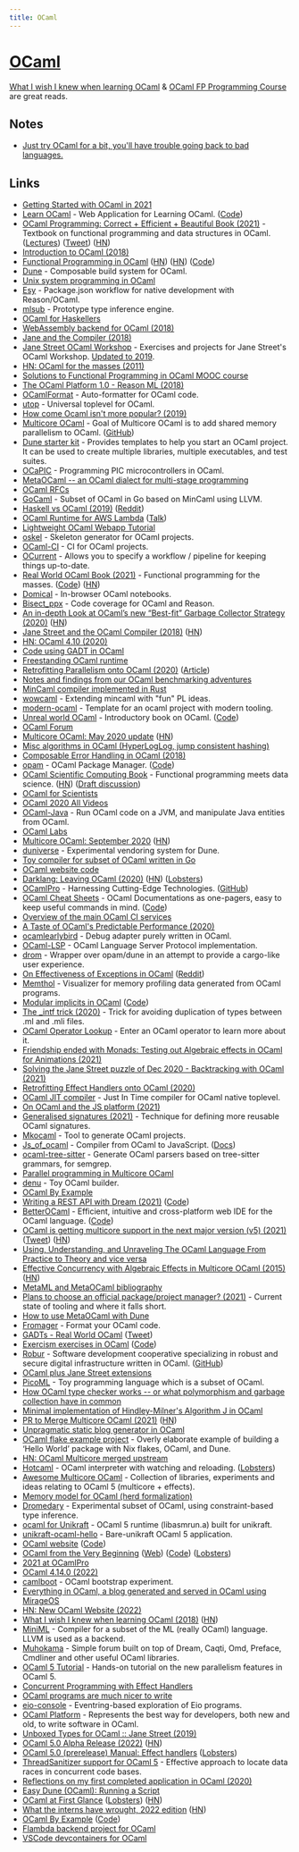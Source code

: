 ```yaml
---
title: OCaml
---
```


# [OCaml](https://ocaml.org)

[What I wish I knew when learning OCaml](https://news.ycombinator.com/item?id=31219552) & [OCaml FP Programming Course](https://cs3110.github.io/textbook/cover.html) are great reads.

## Notes

- [Just try OCaml for a bit, you'll have trouble going back to bad languages.](https://twitter.com/TaliaRinger/status/1453244728749826048)

## Links

- [Getting Started with OCaml in 2021](https://lambdafoo.com/posts/2021-10-29-getting-started-with-ocaml.html)
- [Learn OCaml](https://ocaml-sf.org/learn-ocaml-public/) - Web Application for Learning OCaml. ([Code](https://github.com/ocaml-sf/learn-ocaml))
- [OCaml Programming: Correct + Efficient + Beautiful Book (2021)](https://cs3110.github.io/textbook/cover.html) - Textbook on functional programming and data structures in OCaml. ([Lectures](https://www.youtube.com/playlist?list=PLre5AT9JnKShBOPeuiD9b-I4XROIJhkIU)) ([Tweet](https://twitter.com/avsm/status/1448972909863636993)) ([HN](https://news.ycombinator.com/item?id=31848178))
- [Introduction to OCaml (2018)](https://blog.baturin.org/introduction-to-ocaml.html)
- [Functional Programming in OCaml](https://www.cs.cornell.edu/courses/cs3110/2021sp/textbook/intro/intro.html) ([HN](https://news.ycombinator.com/item?id=22408664)) ([HN](https://news.ycombinator.com/item?id=27972900)) ([Code](https://github.com/cs3110/textbook))
- [Dune](https://github.com/ocaml/dune) - Composable build system for OCaml.
- [Unix system programming in OCaml](https://ocaml.github.io/ocamlunix/)
- [Esy](https://github.com/esy/esy) - Package.json workflow for native development with Reason/OCaml.
- [mlsub](https://github.com/stedolan/mlsub) - Prototype type inference engine.
- [OCaml for Haskellers](http://blog.ezyang.com/2010/10/ocaml-for-haskellers/)
- [WebAssembly backend for OCaml (2018)](https://medium.com/@sanderspies/a-webassembly-backend-for-ocaml-b78e7eeea9d5)
- [Jane and the Compiler (2018)](https://www.youtube.com/watch?v=vIt5yJ8B8xo)
- [Jane Street OCaml Workshop](https://github.com/janestreet/learn-ocaml-workshop) - Exercises and projects for Jane Street's OCaml Workshop. [Updated to 2019](https://github.com/ocamllabs/learn-ocaml-workshop).
- [HN: OCaml for the masses (2011)](https://news.ycombinator.com/item?id=18532352)
- [Solutions to Functional Programming in OCaml MOOC course](https://github.com/smeruelo/mooc-ocaml)
- [The OCaml Platform 1.0 - Reason ML (2018)](https://www.youtube.com/watch?v=oyeKLAYPmQQ)
- [OCamlFormat](https://github.com/ocaml-ppx/ocamlformat) - Auto-formatter for OCaml code.
- [utop](https://github.com/ocaml-community/utop) - Universal toplevel for OCaml.
- [How come Ocaml isn't more popular? (2019)](https://www.reddit.com/r/ocaml/comments/ah9usf/how_come_ocaml_isnt_more_popular/)
- [Multicore OCaml](http://ocamllabs.io/doc/multicore.html) - Goal of Multicore OCaml is to add shared memory parallelism to OCaml. ([GitHub](https://github.com/ocamllabs/ocaml-multicore))
- [Dune starter kit](https://github.com/mjambon/dune-starter) - Provides templates to help you start an OCaml project. It can be used to create multiple libraries, multiple executables, and test suites.
- [OCaPIC](http://www.algo-prog.info/ocapic/web/index.php?id=ocapic) - Programming PIC microcontrollers in OCaml.
- [MetaOCaml -- an OCaml dialect for multi-stage programming](http://okmij.org/ftp/ML/MetaOCaml.html)
- [OCaml RFCs](https://github.com/ocaml/RFCs)
- [GoCaml](https://github.com/rhysd/gocaml) - Subset of OCaml in Go based on MinCaml using LLVM.
- [Haskell vs OCaml (2019)](https://markkarpov.com/post/haskell-vs-ocaml.html) ([Reddit](https://www.reddit.com/r/ocaml/comments/e7g4nb/haskell_vs_ocaml/))
- [OCaml Runtime for AWS Lambda](https://github.com/anmonteiro/aws-lambda-ocaml-runtime) ([Talk](https://www.youtube.com/watch?v=c10ZOftkeS8))
- [Lightweight OCaml Webapp Tutorial](https://shonfeder.gitlab.io/ocaml_webapp/)
- [oskel](https://github.com/CraigFe/oskel) - Skeleton generator for OCaml projects.
- [OCaml-CI](https://github.com/ocurrent/ocaml-ci) - CI for OCaml projects.
- [OCurrent](https://github.com/ocurrent/ocurrent) - Allows you to specify a workflow / pipeline for keeping things up-to-date.
- [Real World OCaml Book (2021)](https://dev.realworldocaml.org/) - Functional programming for the masses. ([Code](https://github.com/realworldocaml/book)) ([HN](https://news.ycombinator.com/item?id=31272116))
- [Domical](https://github.com/louisabraham/domical) - In-browser OCaml notebooks.
- [Bisect_ppx](https://github.com/aantron/bisect_ppx) - Code coverage for OCaml and Reason.
- [An in-depth Look at OCaml’s new “Best-fit” Garbage Collector Strategy (2020)](http://www.ocamlpro.com/2020/03/23/ocaml-new-best-fit-garbage-collector/) ([HN](https://news.ycombinator.com/item?id=22663297))
- [Jane Street and the OCaml Compiler (2018)](https://www.janestreet.com/tech-talks/jane-and-compiler/) ([HN](https://news.ycombinator.com/item?id=22683768))
- [HN: OCaml 4.10 (2020)](https://news.ycombinator.com/item?id=22390153)
- [Code using GADT in OCaml](https://github.com/objmagic/jaw)
- [Freestanding OCaml runtime](https://github.com/mirage/ocaml-freestanding)
- [Retrofitting Parallelism onto OCaml (2020)](https://arxiv.org/abs/2004.11663) ([Article](https://discuss.ocaml.org/t/multicore-update-april-2020-with-a-preprint-paper/5630))
- [Notes and findings from our OCaml benchmarking adventures](https://github.com/ocaml-bench/notes)
- [MinCaml compiler implemented in Rust](https://github.com/osa1/mincaml)
- [wowcaml](https://github.com/femtomc/wowcaml) - Extending mincaml with "fun" PL ideas.
- [modern-ocaml](https://github.com/Khady/modern-ocaml) - Template for an ocaml project with modern tooling.
- [Unreal world OCaml](https://ocaml-book.baturin.org/) - Introductory book on OCaml. ([Code](https://github.com/dmbaturin/ocaml-book))
- [OCaml Forum](https://discuss.ocaml.org/)
- [Multicore OCaml: May 2020 update](https://discuss.ocaml.org/t/multicore-ocaml-may-2020-update/5898) ([HN](https://news.ycombinator.com/item?id=23380370))
- [Misc algorithms in OCaml (HyperLogLog, jump consistent hashing)](https://github.com/let-def/grenier)
- [Composable Error Handling in OCaml (2018)](https://keleshev.com/composable-error-handling-in-ocaml)
- [opam](https://opam.ocaml.org/) - OCaml Package Manager. ([Code](https://github.com/ocaml/opam-repository))
- [OCaml Scientific Computing Book](https://ocaml.xyz/book/) - Functional programming meets data science. ([HN](https://news.ycombinator.com/item?id=24269368)) ([Draft discussion](https://discuss.ocaml.org/t/ann-draft-of-ocaml-scientific-computing-book/6291))
- [OCaml for Scientists](https://www.ffconsultancy.com/products/ocaml_for_scientists/index.html)
- [OCaml 2020 All Videos](https://www.youtube.com/playlist?list=PLKO_ZowsIOu5fHjRj0ua7_QWE_L789K_f)
- [OCaml-Java](http://www.ocamljava.org/) - Run OCaml code on a JVM, and manipulate Java entities from OCaml.
- [OCaml Labs](https://github.com/ocamllabs)
- [Multicore OCaml: September 2020](https://discuss.ocaml.org/t/multicore-ocaml-september-2020/6565) ([HN](https://news.ycombinator.com/item?id=24719124))
- [duniverse](https://github.com/ocamllabs/duniverse) - Experimental vendoring system for Dune.
- [Toy compiler for subset of OCaml written in Go](https://github.com/kkty/compiler)
- [OCaml website code](https://github.com/ocaml/ocaml.org)
- [Darklang: Leaving OCaml (2020)](https://blog.darklang.com/leaving-ocaml/) ([HN](https://news.ycombinator.com/item?id=24974907)) ([Lobsters](https://lobste.rs/s/bcwbuw/leaving_ocaml))
- [OCamlPro](https://www.ocamlpro.com/) - Harnessing Cutting-Edge Technologies. ([GitHub](https://github.com/OCamlPro))
- [OCaml Cheat Sheets](https://ocamlpro.github.io/ocaml-cheat-sheets/) - OCaml Documentations as one-pagers, easy to keep useful commands in mind. ([Code](https://github.com/OCamlPro/ocaml-cheat-sheets))
- [Overview of the main OCaml CI services](https://github.com/ocurrent/overview)
- [A Taste of OCaml's Predictable Performance (2020)](https://devpoga.org/post/2020-11-21-a-taste-of-ocaml-predictable-performance/)
- [ocamlearlybird](https://github.com/hackwaly/ocamlearlybird) - Debug adapter purely written in OCaml.
- [OCaml-LSP](https://github.com/ocaml/ocaml-lsp) - OCaml Language Server Protocol implementation.
- [drom](https://github.com/OCamlPro/drom) - Wrapper over opam/dune in an attempt to provide a cargo-like user experience.
- [On Effectiveness of Exceptions in OCaml](https://lemaetech.co.uk/articles/exceptions.html) ([Reddit](https://www.reddit.com/r/ocaml/comments/k62l15/on_effectiveness_of_exceptions_in_ocaml/))
- [Memthol](https://github.com/OCamlPro/memthol) - Visualizer for memory profiling data generated from OCaml programs.
- [Modular implicits in OCaml](http://www.lpw25.net/papers/ml2014.pdf) ([Code](https://github.com/ocamllabs/ocaml-modular-implicits))
- [The \_intf trick (2020)](https://www.craigfe.io/posts/the-intf-trick) - Trick for avoiding duplication of types between .ml and .mli files.
- [OCaml Operator Lookup](https://www.craigfe.io/operator-lookup/) - Enter an OCaml operator to learn more about it.
- [Friendship ended with Monads: Testing out Algebraic effects in OCaml for Animations (2021)](https://gopiandcode.uk/logs/log-bye-bye-monads-algebraic-effects.html)
- [Solving the Jane Street puzzle of Dec 2020 - Backtracking with OCaml (2021)](https://willemhoek.com/b/howto-solve-jane-street-puzzle-dec-2020-backtracking-with-ocaml)
- [Retrofitting Effect Handlers onto OCaml (2020)](https://kcsrk.info/papers/drafts/retro-concurrency.pdf)
- [OCaml JIT compiler](https://github.com/NathanReb/ocaml-jit) - Just In Time compiler for OCaml native toplevel.
- [On OCaml and the JS platform (2021)](https://anmonteiro.com/2021/03/on-ocaml-and-the-js-platform/)
- [Generalised signatures (2021)](https://www.craigfe.io/posts/generalised-signatures) - Technique for defining more reusable OCaml signatures.
- [Mkocaml](https://github.com/chrisnevers/mkocaml) - Tool to generate OCaml projects.
- [Js_of_ocaml](https://github.com/ocsigen/js_of_ocaml) - Compiler from OCaml to JavaScript. ([Docs](http://ocsigen.org/js_of_ocaml/latest/manual/overview))
- [ocaml-tree-sitter](https://github.com/returntocorp/ocaml-tree-sitter) - Generate OCaml parsers based on tree-sitter grammars, for semgrep.
- [Parallel programming in Multicore OCaml](https://github.com/ocaml-multicore/parallel-programming-in-multicore-ocaml)
- [denu](https://github.com/thangngoc89/denu) - Toy OCaml builder.
- [OCaml By Example](https://o1-labs.github.io/ocamlbyexample/)
- [Writing a REST API with Dream (2021)](https://jsthomas.github.io/ocaml-dream-api.html) ([Code](https://github.com/jsthomas/sensors))
- [BetterOCaml](https://betterocaml.ml/) - Efficient, intuitive and cross-platform web IDE for the OCaml language. ([Code](https://github.com/jbdoderlein/BetterOCaml))
- [OCaml is getting multicore support in the next major version (v5) (2021)](https://discuss.ocaml.org/t/the-road-to-ocaml-5-0/8584) ([Tweet](https://twitter.com/SusanPotter/status/1446053574329389059)) ([HN](https://news.ycombinator.com/item?id=28785306))
- [Using, Understanding, and Unraveling The OCaml Language From Practice to Theory and vice versa](https://caml.inria.fr/pub/docs/u3-ocaml/)
- [Effective Concurrency with Algebraic Effects in Multicore OCaml (2015)](https://kcsrk.info/ocaml/multicore/2015/05/20/effects-multicore/) ([HN](https://news.ycombinator.com/item?id=28838099))
- [MetaML and MetaOCaml bibliography](https://github.com/metaocaml/metaocaml-bibliography)
- [Plans to choose an official package/project manager? (2021)](https://discuss.ocaml.org/t/plans-to-choose-an-official-package-project-manager/8620) - Current state of tooling and where it falls short.
- [How to use MetaOCaml with Dune](https://github.com/fpottier/metaocaml-hello-world)
- [Fromager](https://github.com/mimoo/fromager) - Format your OCaml code.
- [GADTs - Real World OCaml](https://dev.realworldocaml.org/gadts.html) ([Tweet](https://twitter.com/yminsky/status/1456745330104492045))
- [Exercism exercises in OCaml](https://exercism.org/tracks/ocaml) ([Code](https://github.com/exercism/ocaml))
- [Robur](https://robur.coop/) - Software development cooperative specializing in robust and secure digital infrastructure written in OCaml. ([GitHub](https://github.com/roburio))
- [OCaml plus Jane Street extensions](https://github.com/ocaml-flambda/ocaml-jst)
- [PicoML](https://github.com/Quramy/pico-ml) - Toy programming language which is a subset of OCaml.
- [How OCaml type checker works -- or what polymorphism and garbage collection have in common](https://okmij.org/ftp/ML/generalization.html)
- [Minimal implementation of Hindley-Milner's Algorithm J in OCaml](https://github.com/jfecher/algorithm-j)
- [PR to Merge Multicore OCaml (2021)](https://github.com/ocaml/ocaml/pull/10831) ([HN](https://news.ycombinator.com/item?id=29638152))
- [Unpragmatic static blog generator in OCaml](https://xhtmlboi.github.io/articles/yocaml.html)
- [OCaml flake example project](https://github.com/brendanzab/ocaml-flake-example) - Overly elaborate example of building a ‘Hello World’ package with Nix flakes, OCaml, and Dune.
- [HN: OCaml Multicore merged upstream](https://news.ycombinator.com/item?id=29875442)
- [Hotcaml](https://github.com/let-def/hotcaml) - OCaml interpreter with watching and reloading. ([Lobsters](https://lobste.rs/s/fl8mhn/hotcaml_ocaml_interpreter_with_watching))
- [Awesome Multicore OCaml](https://github.com/patricoferris/awesome-multicore-ocaml) - Collection of libraries, experiments and ideas relating to OCaml 5 (multicore + effects).
- [Memory model for OCaml (herd formalization)](https://github.com/ocamllabs/ocaml-memory-model)
- [Dromedary](https://github.com/johnyob/dromedary) - Experimental subset of OCaml, using constraint-based type inference.
- [ocaml for Unikraft](https://github.com/TheLortex/unikraft-ocaml) - OCaml 5 runtime (libasmrun.a) built for unikraft.
- [unikraft-ocaml-hello](https://github.com/TheLortex/unikraft-ocaml-example) - Bare-unikraft OCaml 5 application.
- [OCaml website](https://v3.ocaml.org/) ([Code](https://github.com/ocaml/v3.ocaml.org-server))
- [OCaml from the Very Beginning](https://johnwhitington.net/ocamlfromtheverybeginning/) ([Web](https://ocaml-book.com/)) ([Code](https://github.com/johnwhitington/mlbook/)) ([Lobsters](https://lobste.rs/s/fjyxee/ocaml_from_very_beginning))
- [2021 at OCamlPro](https://www.ocamlpro.com/blog/2022_01_31_2021_at_ocamlpro)
- [OCaml 4.14.0 (2022)](https://discuss.ocaml.org/t/ocaml-4-14-0-is-released/9600)
- [camlboot](https://github.com/Ekdohibs/camlboot) - OCaml bootstrap experiment.
- [Everything in OCaml, a blog generated and served in OCaml using MirageOS](https://blog.osau.re/articles/blog_requiem.html)
- [HN: New OCaml Website (2022)](https://news.ycombinator.com/item?id=31205519)
- [What I wish I knew when learning OCaml (2018)](https://baturin.org/docs/ocaml-faq/) ([HN](https://news.ycombinator.com/item?id=31219552))
- [MiniML](https://github.com/cmaes/miniml) - Compiler for a subset of the ML (really OCaml) language. LLVM is used as a backend.
- [Muhokama](https://github.com/xvw/muhokama) - Simple forum built on top of Dream, Caqti, Omd, Preface, Cmdliner and other useful OCaml libraries.
- [OCaml 5 Tutorial](https://github.com/kayceesrk/ocaml5-tutorial) - Hands-on tutorial on the new parallelism features in OCaml 5.
- [Concurrent Programming with Effect Handlers](https://github.com/ocamllabs/ocaml-effects-tutorial)
- [OCaml programs are much nicer to write](https://twitter.com/wcrichton/status/1528069823212662784)
- [eio-console](https://github.com/patricoferris/eio-console) - Eventring-based exploration of Eio programs.
- [OCaml Platform](https://github.com/tarides/ocaml-platform) - Represents the best way for developers, both new and old, to write software in OCaml.
- [Unboxed Types for OCaml :: Jane Street (2019)](https://www.janestreet.com/tech-talks/unboxed-types-for-ocaml/)
- [OCaml 5.0 Alpha Release (2022)](https://discuss.ocaml.org/t/ocaml-5-0-zeroth-alpha-release/10026) ([HN](https://news.ycombinator.com/item?id=31751017))
- [OCaml 5.0 (prerelease) Manual: Effect handlers](https://kcsrk.info/webman/manual/effects.html) ([Lobsters](https://lobste.rs/s/iyor14/ocaml_5_0_prerelease_manual_effect))
- [ThreadSanitizer support for OCaml 5](https://github.com/OlivierNicole/ocaml-tsan) - Effective approach to locate data races in concurrent code bases.
- [Reflections on my first completed application in OCaml (2020)](https://discuss.ocaml.org/t/reflections-on-my-first-completed-application-in-ocaml/6768)
- [Easy Dune (OCaml): Running a Script](https://dev.to/pckilgore/unofficial-dune-ocaml-how-to-running-a-script-2fgh)
- [OCaml at First Glance](https://batsov.com/articles/2022/08/29/ocaml-at-first-glance/) ([Lobsters](https://lobste.rs/s/dwt32y/ocaml_at_first_glance)) ([HN](https://news.ycombinator.com/item?id=32636682))
- [What the interns have wrought, 2022 edition](https://blog.janestreet.com/what-the-interns-have-wrought-2022/) ([HN](https://news.ycombinator.com/item?id=32749219))
- [OCaml By Example](https://o1-labs.github.io/ocamlbyexample/) ([Code](https://github.com/o1-labs/ocamlbyexample))
- [Flambda backend project for OCaml](https://github.com/ocaml-flambda/flambda-backend)
- [VSCode devcontainers for OCaml](https://github.com/avsm/ocaml-devcontainers)
